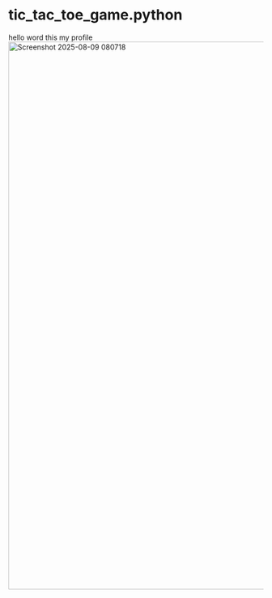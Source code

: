 # tic_tac_toe_game.python
hello word this my profile
<img width="1920" height="1080" alt="Screenshot 2025-08-09 080718" src="https://github.com/user-attachments/assets/93d5090a-747d-497a-9072-65284294d705" />

